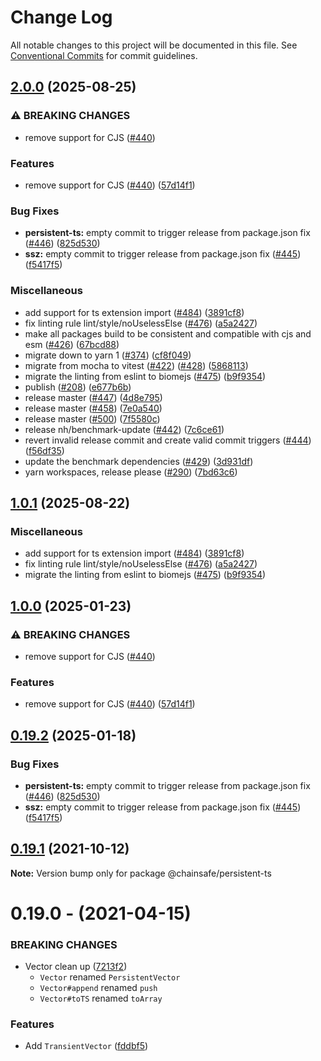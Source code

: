 # Change Log

All notable changes to this project will be documented in this file.
See [Conventional Commits](https://conventionalcommits.org) for commit guidelines.

## [2.0.0](https://github.com/ChainSafe/ssz/compare/persistent-ts-v1.0.1...persistent-ts-v2.0.0) (2025-08-25)


### ⚠ BREAKING CHANGES

* remove support for CJS ([#440](https://github.com/ChainSafe/ssz/issues/440))

### Features

* remove support for CJS ([#440](https://github.com/ChainSafe/ssz/issues/440)) ([57d14f1](https://github.com/ChainSafe/ssz/commit/57d14f19cd71a483e7108570c5c295d4f8a9a85d))


### Bug Fixes

* **persistent-ts:** empty commit to trigger release from package.json fix ([#446](https://github.com/ChainSafe/ssz/issues/446)) ([825d530](https://github.com/ChainSafe/ssz/commit/825d5303eb2bac251a346eda47618dd5b8f67f64))
* **ssz:** empty commit to trigger release from package.json fix ([#445](https://github.com/ChainSafe/ssz/issues/445)) ([f5417f5](https://github.com/ChainSafe/ssz/commit/f5417f54072a71bf86be01d4e028070145d1e4e7))


### Miscellaneous

* add support for ts extension import ([#484](https://github.com/ChainSafe/ssz/issues/484)) ([3891cf8](https://github.com/ChainSafe/ssz/commit/3891cf8203d2b8177be228f2c06518743fef239f))
* fix linting rule lint/style/noUselessElse ([#476](https://github.com/ChainSafe/ssz/issues/476)) ([a5a2427](https://github.com/ChainSafe/ssz/commit/a5a2427056d1d90ad4ae955c192686150fad492a))
* make all packages build to be consistent and compatible with cjs and esm ([#426](https://github.com/ChainSafe/ssz/issues/426)) ([67bcd88](https://github.com/ChainSafe/ssz/commit/67bcd881cae2771837232479a68f807813b703e9))
* migrate down to yarn 1 ([#374](https://github.com/ChainSafe/ssz/issues/374)) ([cf8f049](https://github.com/ChainSafe/ssz/commit/cf8f04905e8d93fd44e59a319e1431f5b932d0e3))
* migrate from mocha to vitest ([#422](https://github.com/ChainSafe/ssz/issues/422)) ([#428](https://github.com/ChainSafe/ssz/issues/428)) ([5868113](https://github.com/ChainSafe/ssz/commit/586811330be51044f711c39eb032e4a0a8ae961d))
* migrate the linting from eslint to biomejs ([#475](https://github.com/ChainSafe/ssz/issues/475)) ([b9f9354](https://github.com/ChainSafe/ssz/commit/b9f935435b01e228b5ee3bc225e348cf25eb8dba))
* publish ([#208](https://github.com/ChainSafe/ssz/issues/208)) ([e677b6b](https://github.com/ChainSafe/ssz/commit/e677b6b34f3eaa75de08b209440afc1e16b3dcd2))
* release master ([#447](https://github.com/ChainSafe/ssz/issues/447)) ([4d8e795](https://github.com/ChainSafe/ssz/commit/4d8e795810338a57c475c6fd52f98c1c6ddce9d0))
* release master ([#458](https://github.com/ChainSafe/ssz/issues/458)) ([7e0a540](https://github.com/ChainSafe/ssz/commit/7e0a540aea78fdf800d25a71b9932c0b0079dce3))
* release master ([#500](https://github.com/ChainSafe/ssz/issues/500)) ([7f5580c](https://github.com/ChainSafe/ssz/commit/7f5580c2ea69f9307300ddb6010a8bc7ce2fc471))
* release nh/benchmark-update ([#442](https://github.com/ChainSafe/ssz/issues/442)) ([7c6ce61](https://github.com/ChainSafe/ssz/commit/7c6ce6159d7093e3ac5b18291c401b8563f3e6d2))
* revert invalid release commit and create valid commit triggers ([#444](https://github.com/ChainSafe/ssz/issues/444)) ([f56df35](https://github.com/ChainSafe/ssz/commit/f56df35a1ce31e809c9c87148863accc3739ddca))
* update the benchmark dependencies ([#429](https://github.com/ChainSafe/ssz/issues/429)) ([3d931df](https://github.com/ChainSafe/ssz/commit/3d931dfda609d87e14f67486f203130745eae876))
* yarn workspaces, release please ([#290](https://github.com/ChainSafe/ssz/issues/290)) ([7bd63c6](https://github.com/ChainSafe/ssz/commit/7bd63c6f450ef721907334450b68aafdb72b7d25))

## [1.0.1](https://github.com/chainsafe/ssz/compare/persistent-ts-v1.0.0...persistent-ts-v1.0.1) (2025-08-22)


### Miscellaneous

* add support for ts extension import ([#484](https://github.com/chainsafe/ssz/issues/484)) ([3891cf8](https://github.com/chainsafe/ssz/commit/3891cf8203d2b8177be228f2c06518743fef239f))
* fix linting rule lint/style/noUselessElse ([#476](https://github.com/chainsafe/ssz/issues/476)) ([a5a2427](https://github.com/chainsafe/ssz/commit/a5a2427056d1d90ad4ae955c192686150fad492a))
* migrate the linting from eslint to biomejs ([#475](https://github.com/chainsafe/ssz/issues/475)) ([b9f9354](https://github.com/chainsafe/ssz/commit/b9f935435b01e228b5ee3bc225e348cf25eb8dba))

## [1.0.0](https://github.com/ChainSafe/ssz/compare/persistent-ts-v0.19.2...persistent-ts-v1.0.0) (2025-01-23)


### ⚠ BREAKING CHANGES

* remove support for CJS ([#440](https://github.com/ChainSafe/ssz/issues/440))

### Features

* remove support for CJS ([#440](https://github.com/ChainSafe/ssz/issues/440)) ([57d14f1](https://github.com/ChainSafe/ssz/commit/57d14f19cd71a483e7108570c5c295d4f8a9a85d))

## [0.19.2](https://github.com/ChainSafe/ssz/compare/persistent-ts-v0.19.1...persistent-ts-v0.19.2) (2025-01-18)


### Bug Fixes

* **persistent-ts:** empty commit to trigger release from package.json fix ([#446](https://github.com/ChainSafe/ssz/issues/446)) ([825d530](https://github.com/ChainSafe/ssz/commit/825d5303eb2bac251a346eda47618dd5b8f67f64))
* **ssz:** empty commit to trigger release from package.json fix ([#445](https://github.com/ChainSafe/ssz/issues/445)) ([f5417f5](https://github.com/ChainSafe/ssz/commit/f5417f54072a71bf86be01d4e028070145d1e4e7))

## [0.19.1](https://github.com/cronokirby/persistent-ts/compare/@chainsafe/persistent-ts@0.19.0...@chainsafe/persistent-ts@0.19.1) (2021-10-12)

**Note:** Version bump only for package @chainsafe/persistent-ts





# 0.19.0 - (2021-04-15)

### BREAKING CHANGES

- Vector clean up  ([7213f2](https://github.com/chainsafe/persistent-ts/commit/7213f2))
  - `Vector` renamed `PersistentVector`
  - `Vector#append` renamed `push`
  - `Vector#toTS` renamed `toArray`

### Features

- Add `TransientVector` ([fddbf5](https://github.com/chainsafe/persistent-ts/commit/fddbf5))
